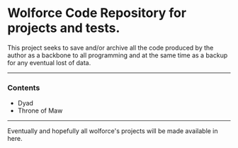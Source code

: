 # Wolforce Code Repository for projects and tests. #

This project seeks to save and/or archive all the code produced by the author as a backbone to all programming and at the same time as a backup for any eventual lost of data.


---


### Contents ###

  * Dyad
  * Throne of Maw


---


Eventually and hopefully all wolforce's projects will be made available in here.
